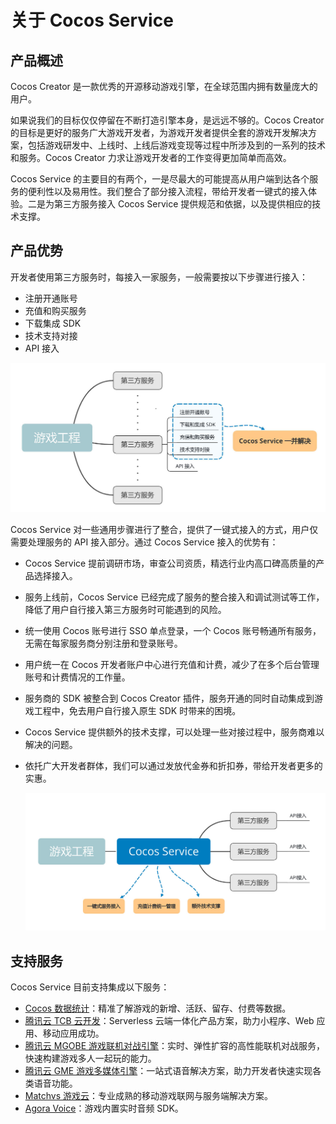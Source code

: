 # 关于 Cocos Service

## 产品概述

Cocos Creator 是一款优秀的开源移动游戏引擎，在全球范围内拥有数量庞大的用户。

如果说我们的目标仅仅停留在不断打造引擎本身，是远远不够的。Cocos Creator 的目标是更好的服务广大游戏开发者，为游戏开发者提供全套的游戏开发解决方案，包括游戏研发中、上线时、上线后游戏变现等过程中所涉及到的一系列的技术和服务。Cocos Creator 力求让游戏开发者的工作变得更加简单而高效。

Cocos Service 的主要目的有两个，一是尽最大的可能提高从用户端到达各个服务的便利性以及易用性。我们整合了部分接入流程，带给开发者一键式的接入体验。二是为第三方服务接入 Cocos Service 提供规范和依据，以及提供相应的技术支撑。

## 产品优势

开发者使用第三方服务时，每接入一家服务，一般需要按以下步骤进行接入：

- 注册开通账号
- 充值和购买服务
- 下载集成 SDK
- 技术支持对接
- API 接入

![](image/about-normal-intergate.jpg)

Cocos Service 对一些通用步骤进行了整合，提供了一键式接入的方式，用户仅需要处理服务的 API 接入部分。通过 Cocos Service 接入的优势有：

- Cocos Service 提前调研市场，审查公司资质，精选行业内高口碑高质量的产品选择接入。
- 服务上线前，Cocos Service 已经完成了服务的整合接入和调试测试等工作，降低了用户自行接入第三方服务时可能遇到的风险。
- 统一使用 Cocos 账号进行 SSO 单点登录，一个 Cocos 账号畅通所有服务，无需在每家服务商分别注册和登录账号。
- 用户统一在 Cocos 开发者账户中心进行充值和计费，减少了在多个后台管理账号和计费情况的工作量。
- 服务商的 SDK 被整合到 Cocos Creator 插件，服务开通的同时自动集成到游戏工程中，免去用户自行接入原生 SDK 时带来的困境。
- Cocos Service 提供额外的技术支撑，可以处理一些对接过程中，服务商难以解决的问题。
- 依托广大开发者群体，我们可以通过发放代金券和折扣券，带给开发者更多的实惠。

  ![](image/about-service-intergate.jpg)

## 支持服务

Cocos Service 目前支持集成以下服务：

- [Cocos 数据统计](cocos-analytics.md)：精准了解游戏的新增、活跃、留存、付费等数据。
- [腾讯云 TCB 云开发](tcb.md)：Serverless 云端一体化产品方案，助力小程序、Web 应用、移动应用成功。
- [腾讯云 MGOBE 游戏联机对战引擎](mgobe.md)：实时、弹性扩容的高性能联机对战服务，快速构建游戏多人一起玩的能力。
- [腾讯云 GME 游戏多媒体引擎](gme.md)：一站式语音解决方案，助力开发者快速实现各类语音功能。
- [Matchvs 游戏云](matchvs.md)：专业成熟的移动游戏联网与服务端解决方案。
- [Agora Voice](agora.md)：游戏内置实时音频 SDK。
